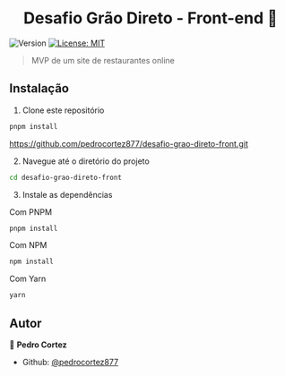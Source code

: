 <h1 align="center">Desafio Grão Direto - Front-end 👋</h1>
<p>
  <img alt="Version" src="https://img.shields.io/badge/version-0.0.0-blue.svg?cacheSeconds=2592000" />
  <a href="#" target="_blank">
    <img alt="License: MIT" src="https://img.shields.io/badge/License-MIT-yellow.svg" />
  </a>
</p>

> MVP de um site de restaurantes online

## Instalação

1. Clone este repositório

```sh
pnpm install
```

https://github.com/pedrocortez877/desafio-grao-direto-front.git

2. Navegue até o diretório do projeto

```sh
cd desafio-grao-direto-front
```

3. Instale as dependências

Com PNPM

```sh
pnpm install
```

Com NPM

```sh
npm install
```

Com Yarn

```sh
yarn
```

## Autor

👤 **Pedro Cortez**

- Github: [@pedrocortez877](https://github.com/pedrocortez877)
